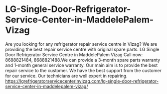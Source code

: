 # LG-Single-Door-Refrigerator-Service-Center-in-MaddelePalem-Vizag
Are you looking for any refrigerator repair service centre in Vizag?  We are providing the best repair service centre with original spare parts. LG Single Door Refrigerator Service Centre in MaddelePalem Vizag Call now: 8688821484, 8688821488.We can provide a 3-month spare parts warranty and 1-month general service warranty. Our main aim is to provide the best repair service to the customer. We have the best support from the customer for our service. Our technicians are well expert in repairing.  https://lgrefrigeratorservicecenterinvizag.com/lg-single-door-refrigerator-service-center-in-maddelepalem-vizag/
